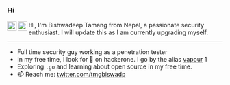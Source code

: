 ### Hi
<a href="https://twitter.com/tmgbiswadp">
  <img align="left" alt="Bishwadeep Tamang | Twitter" width="22px" src="https://raw.githubusercontent.com/peterthehan/peterthehan/master/assets/twitter.svg" />
</a>
<a href="https://www.linkedin.com/in/tmgbiswadp/">
  <img align="left" alt="Bishwadeep's Linkedin" width="22px" src="https://raw.githubusercontent.com/peterthehan/peterthehan/master/assets/linkedin.svg" />
</a>

Hi, I'm Bishwadeep Tamang from Nepal, a passionate security enthusiast. I will update this as I am currently upgrading myself.

---
- Full time security guy working as a penetration tester 
- In my free time, I look for 🐛 on hackerone. I go by the alias [vapour](https://hackerone.com/vapour) 1
- Exploring `.go` and learning about open source in my free time.
- 📫 Reach me: [twitter.com/tmgbiswadp](https://twitter.com/tmgbiswadp)
